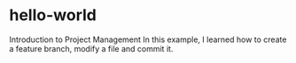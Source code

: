 # hello-world
Introduction to Project Management
In this example, I learned how to create a feature branch, modify a file and commit it.
